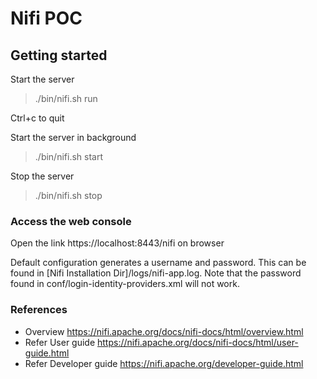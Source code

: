 # Nifi POC

## Getting started

Start the server
> ./bin/nifi.sh run

Ctrl+c to quit

Start the server in background
> ./bin/nifi.sh start

Stop the server
> ./bin/nifi.sh stop

### Access the web console

Open the link https://localhost:8443/nifi on browser

Default configuration generates a username and password. This can be found in [Nifi Installation Dir]/logs/nifi-app.log. Note that the password found in conf/login-identity-providers.xml will not work.

### References
- Overview https://nifi.apache.org/docs/nifi-docs/html/overview.html
- Refer User guide https://nifi.apache.org/docs/nifi-docs/html/user-guide.html
- Refer Developer guide https://nifi.apache.org/developer-guide.html
